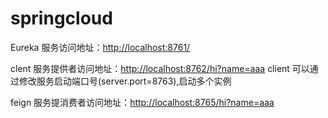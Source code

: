 # springcloud
Eureka 服务访问地址：[http://localhost:8761/](http://localhost:8761/)

clent 服务提供者访问地址：[http://localhost:8762/hi?name=aaa](http://localhost:8762/hi?name=aaa)
client 可以通过修改服务启动端口号(server.port=8763),启动多个实例  

feign 服务提消费者访问地址：[http://localhost:8765/hi?name=aaa](http://localhost:8765/hi?name=aaa)